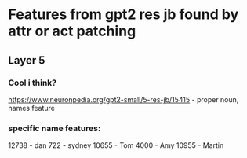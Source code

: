 # Features from gpt2 res jb found by attr or act patching



## Layer 5


### Cool i think?

https://www.neuronpedia.org/gpt2-small/5-res-jb/15415 - proper noun, names feature 


### specific name features:
12738 - dan 
722 - sydney
10655 - Tom 
4000 - Amy 
10955 - Martin 

